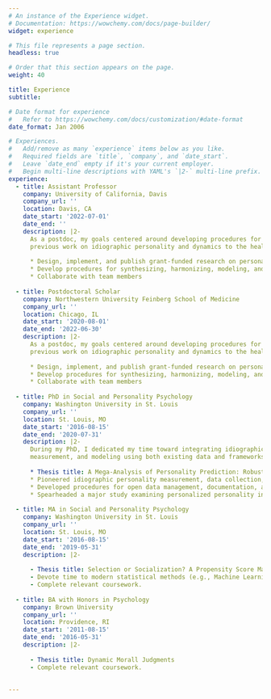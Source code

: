 ```yaml
---
# An instance of the Experience widget.
# Documentation: https://wowchemy.com/docs/page-builder/
widget: experience

# This file represents a page section.
headless: true

# Order that this section appears on the page.
weight: 40

title: Experience
subtitle:

# Date format for experience
#   Refer to https://wowchemy.com/docs/customization/#date-format
date_format: Jan 2006

# Experiences.
#   Add/remove as many `experience` items below as you like.
#   Required fields are `title`, `company`, and `date_start`.
#   Leave `date_end` empty if it's your current employer.
#   Begin multi-line descriptions with YAML's `|2-` multi-line prefix.
experience: 
  - title: Assistant Professor
    company: University of California, Davis
    company_url: ''
    location: Davis, CA
    date_start: '2022-07-01'
    date_end: ''
    description: |2-
      As a postdoc, my goals centered around developing procedures for open, reproducible research and for extending 
      previous work on idiographic personality and dynamics to the health domain. 
  
      * Design, implement, and publish grant-funded research on personality predictors of health and aging.  
      * Develop procedures for synthesizing, harmonizing, modeling, and reporting large, multi-study research.  
      * Collaborate with team members
      
  - title: Postdoctoral Scholar
    company: Northwestern University Feinberg School of Medicine
    company_url: ''
    location: Chicago, IL
    date_start: '2020-08-01'
    date_end: '2022-06-30'
    description: |2-
      As a postdoc, my goals centered around developing procedures for open, reproducible research and for extending 
      previous work on idiographic personality and dynamics to the health domain. 
  
      * Design, implement, and publish grant-funded research on personality predictors of health and aging.  
      * Develop procedures for synthesizing, harmonizing, modeling, and reporting large, multi-study research.  
      * Collaborate with team members
  
  - title: PhD in Social and Personality Psychology
    company: Washington University in St. Louis
    company_url: ''
    location: St. Louis, MO
    date_start: '2016-08-15'
    date_end: '2020-07-31'
    description: |2-
      During my PhD, I dedicated my time toward integrating idiographic personality theory,
      measurement, and modeling using both existing data and frameworks as well as developing my own.
  
      * Thesis title: A Mega-Analysis of Personality Prediction: Robustness and Boundary Conditions.  
      * Pioneered idiographic personality measurement, data collection, modeling, and theoretical work.  
      * Developed procedures for open data management, documentation, and cleaning.  
      * Spearheaded a major study examining personalized personality interventions using idiographic modeling.  
      
  - title: MA in Social and Personality Psychology
    company: Washington University in St. Louis
    company_url: ''
    location: St. Louis, MO
    date_start: '2016-08-15'
    date_end: '2019-05-31'
    description: |2-
  
      - Thesis title: Selection or Socialization? A Propensity Score Matched Study of Personality and Life Events
      - Devote time to modern statistical methods (e.g., Machine Learning, Bayesian Modeling, Network Modeling, Time Series Analysis, etc.)
      - Complete relevant coursework. 
      
  - title: BA with Honors in Psychology
    company: Brown University
    company_url: ''
    location: Providence, RI
    date_start: '2011-08-15'
    date_end: '2016-05-31'
    description: |2-
  
      - Thesis title: Dynamic Morall Judgments
      - Complete relevant coursework. 
       
    
---
```

